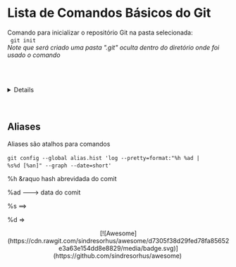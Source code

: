 # Lista de Comandos Básicos do Git

Comando para inicializar o repositório Git na pasta selecionada:
<br>
<code> git init </code>
<br>
<i>Note que será criado uma pasta ".git" oculta dentro do diretório onde foi usado o comando </i>

<br><br>
<details>
<sumary> Configurações Iniciais </sumary>
## Configurações Iniciais
Observe a imagem abaixo e veja as informações a seguir:
![image001](https://github.com/juliogaiotto/Help/blob/main/assets/image001.png)

As configurações seguem a hierarquia de dentro pra fora, do mais específico (repositório) ao menos específico (sistema).

Configurações ao nivel de ***Repositório***. Destacado na imagem em cor cinza e ao centro.
<br>
<code>git config --local ... </code>

Configurações para o nivel de ***Usuários***. Destacado na imagem em cor verde.
<br>
<code>git config --global ... </code>

Configurações para o nivel de ***Sistema***. Destacado na imagem em cor azul.
<br>
<code>git config --system ... </code>


### Exemplos:

<code>git config --local color.branch white</code> Define a cor branco para o repositorio

<code>git config --local --unset color.branch</code> Retira a cor e deixa como padrão

<code>git config --global user.name Julio Gaiotto</code> Define o nome do usuario

<code>git config --global user.email nukleo.dev@gmail.com</code> Define o email do usuario
</details>
<br><br>

## Aliases
Aliases são atalhos para comandos

<code>git config --global alias.hist 'log --pretty=format:"%h %ad | %s%d [%an]" --graph --date=short' </code>

%h &raquo hash abrevidada do comit

%ad ---> data do comit

%s ==>

%d => 


<div align="center" markdown="1">
[![Awesome](https://cdn.rawgit.com/sindresorhus/awesome/d7305f38d29fed78fa85652e3a63e154dd8e8829/media/badge.svg)](https://github.com/sindresorhus/awesome)&#160;
</div>

